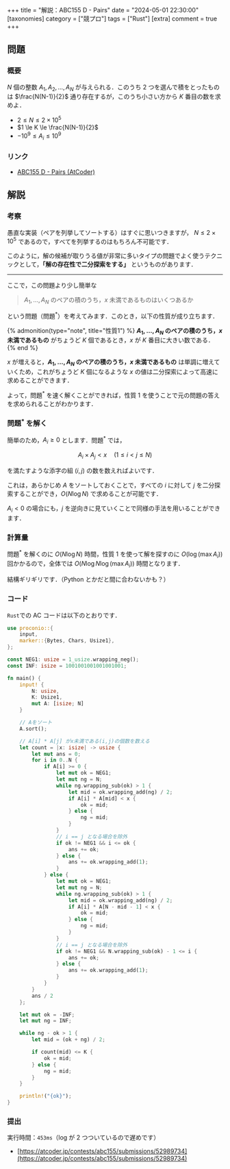 +++
title = "解説：ABC155 D - Pairs"
date = "2024-05-01 22:30:00"
[taxonomies]
category = ["競プロ"]
tags = ["Rust"]
[extra]
comment = true
+++

## 問題

### 概要

$N$ 個の整数 $A_1, A_2, \ldots, A_N$ が与えられる．このうち $2$ つを選んで積をとったものは $\frac{N(N-1)}{2}$ 通り存在するが，このうち小さい方から $K$ 番目の数を求めよ．

- $2 \le N \le 2\times 10^5$
- $1 \le K \le \frac{N(N-1)}{2}$
- $-10^9 \le A_i \le 10^9$

### リンク

- [ABC155 D - Pairs (AtCoder)](https://atcoder.jp/contests/abc155/tasks/abc155_d)

## 解説

### 考察

愚直な実装（ペアを列挙してソートする）はすぐに思いつきますが，
$N \le 2\times 10^5$ であるので，すべてを列挙するのはもちろん不可能です．

このように，解の候補が取りうる値が非常に多いタイプの問題でよく使うテクニックとして，**「解の存在性で二分探索をする」** というものがあります．

---

ここで，この問題より少し簡単な

> $A_1,\ldots,A_N$ のペアの積のうち，$x$ 未満であるものはいくつあるか

という問題（問題<sup>\*</sup>）を考えてみます．このとき，以下の性質が成り立ちます．

{% admonition(type="note", title="性質1") %}
**$A_1,\ldots,A_N$ のペアの積のうち，$x$ 未満であるもの** がちょうど $K$ 個であるとき，$x$ が $K$ 番目に大きい数である．
{% end %}

$x$ が増えると，**$A_1,\ldots,A_N$ のペアの積のうち，$x$ 未満であるもの** は単調に増えていくため，これがちょうど $K$ 個になるような $x$ の値は二分探索によって高速に求めることができます．

よって，問題<sup>\*</sup> を速く解くことができれば，性質 1 を使うことで元の問題の答えを求められることがわかります．

### 問題<sup>\*</sup> を解く

簡単のため，$A_i \ge 0$ とします．問題<sup>\*</sup> では，

$$
A_i \times A_j < x \quad (1 \le i \lt j \le N)
$$

を満たすような添字の組 $(i,j)$ の数を数えればよいです．

これは，あらかじめ $A$ をソートしておくことで，すべての $i$ に対して $j$ を二分探索することができ，$O(N\log N)$ で求めることが可能です．

$A_i < 0$ の場合にも，$j$ を逆向きに見ていくことで同様の手法を用いることができます．

### 計算量

問題<sup>\*</sup> を解くのに $O(N\log N)$ 時間，性質 1 を使って解を探すのに $O(\log (\max A_i))$ 回かかるので，全体では $O(N\log N \log (\max A_i))$ 時間となります．

結構ギリギリです．（Python とかだと間に合わないかも？）

### コード

`Rust`での AC コードは以下のとおりです．

```rs
use proconio::{
    input,
    marker::{Bytes, Chars, Usize1},
};

const NEG1: usize = 1_usize.wrapping_neg();
const INF: isize = 1001001001001001001;

fn main() {
    input! {
        N: usize,
        K: Usize1,
        mut A: [isize; N]
    }

    // Aをソート
    A.sort();

    // A[i] * A[j] がx未満である(i,j)の個数を数える
    let count = |x: isize| -> usize {
        let mut ans = 0;
        for i in 0..N {
            if A[i] >= 0 {
                let mut ok = NEG1;
                let mut ng = N;
                while ng.wrapping_sub(ok) > 1 {
                    let mid = ok.wrapping_add(ng) / 2;
                    if A[i] * A[mid] < x {
                        ok = mid;
                    } else {
                        ng = mid;
                    }
                }
                // i == j となる場合を除外
                if ok != NEG1 && i <= ok {
                    ans += ok;
                } else {
                    ans += ok.wrapping_add(1);
                }
            } else {
                let mut ok = NEG1;
                let mut ng = N;
                while ng.wrapping_sub(ok) > 1 {
                    let mid = ok.wrapping_add(ng) / 2;
                    if A[i] * A[N - mid - 1] < x {
                        ok = mid;
                    } else {
                        ng = mid;
                    }
                }
                // i == j となる場合を除外
                if ok != NEG1 && N.wrapping_sub(ok) - 1 <= i {
                    ans += ok;
                } else {
                    ans += ok.wrapping_add(1);
                }
            }
        }
        ans / 2
    };

    let mut ok = -INF;
    let mut ng = INF;

    while ng - ok > 1 {
        let mid = (ok + ng) / 2;

        if count(mid) <= K {
            ok = mid;
        } else {
            ng = mid;
        }
    }

    println!("{ok}");
}
```

### 提出

実行時間：`453ms`（log が 2 つついているので遅めです）

- [https://atcoder.jp/contests/abc155/submissions/52989734](https://atcoder.jp/contests/abc155/submissions/52989734)

